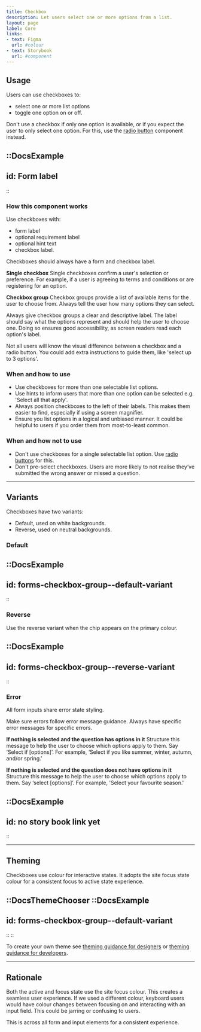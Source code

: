 ```yaml
---
title: Checkbox
description: Let users select one or more options from a list.
layout: page
label: Core
links:
- text: Figma
  url: #colour
- text: Storybook
  url: #component
---
```


## Usage
Users can use checkboxes to:
- select one or more list options
- toggle one option on or off.

Don't use a checkbox if only one option is available, or if you expect the user to only select one option. For this, use the [radio button]() component instead. 

::DocsExample
---
id: Form label
---
::

### How this component works
Use checkboxes with:
- form label
- optional requirement label
- optional hint text
- checkbox label.

Checkboxes should always have a form and checkbox label.

**Single checkbox**
Single checkboxes confirm a user's selection or preference. For example, if a user is agreeing to terms and conditions or are registering for an option.

**Checkbox group**
Checkbox groups provide a list of available items for the user to choose from. Always tell the user how many options they can select. 

Always give checkbox groups a clear and descriptive label. The label should say what the options represent and should help the user to choose one. Doing so ensures good accessibility, as screen readers read each option's label.

Not all users will know the visual difference between a checkbox and a radio button. You could add extra instructions to guide them, like 'select up to 3 options'.

### When and how to use
- Use checkboxes for more than one selectable list options.
- Use hints to inform users that more than one option can be selected e.g. 'Select all that apply'.
- Always position checkboxes to the left of their labels. This makes them easier to find, especially if using a screen magnifier.
- Ensure you list options in a logical and unbiased manner. It could be helpful to users if you order them from most-to-least common.

### When and how not to use
- Don't use checkboxes for a single selectable list option. Use [radio buttons]() for this.
- Don't pre-select checkboxes. Users are more likely to not realise they’ve submitted the wrong answer or missed a question.

---

## Variants
Checkboxes have two variants:
- Default, used on white backgrounds.
- Reverse, used on neutral backgrounds.

### Default
::DocsExample
---
id: forms-checkbox-group--default-variant
---
::

### Reverse
Use the reverse variant when the chip appears on the primary colour.

::DocsExample
---
id: forms-checkbox-group--reverse-variant
---
::

### Error
All form inputs share error state styling. 

Make sure errors follow error message guidance. Always have specific error messages for specific errors.

**If nothing is selected and the question has options in it**
Structure this message to help the user to choose which options apply to them. Say ‘Select if [options]’. For example, ‘Select if you like summer, winter, autumn, and/or spring.'

**If nothing is selected and the question does not have options in it**
Structure this message to help the user to choose which options apply to them. Say ‘select [options]’. For example, 'Select your favourite season.'

::DocsExample
---
id: no story book link yet
---
::


---

## Theming
Checkboxes use colour for interactive states.  It adopts the site focus state colour for a consistent focus to active state experience.

::DocsThemeChooser
  ::DocsExample
  ---
  id: forms-checkbox-group--default-variant
  ---
  ::
::

To create your own theme see [theming guidance for designers]() or [theming guidance for developers]().

---

## Rationale
Both the active and focus state use the site focus colour. This creates a seamless user experience. If we used a different colour, keyboard users would have colour changes between focusing on and interacting with an input field. This could be jarring or confusing to users.

This is across all form and input elements for a consistent experience. 
